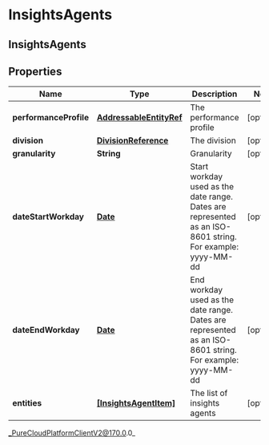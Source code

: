 # InsightsAgents

## InsightsAgents

## Properties

|Name | Type | Description | Notes|
|------------ | ------------- | ------------- | -------------|
| **performanceProfile** | [**AddressableEntityRef**](AddressableEntityRef) | The performance profile | [optional] |
| **division** | [**DivisionReference**](DivisionReference) | The division | [optional] |
| **granularity** | **String** | Granularity | [optional] |
| **dateStartWorkday** | [**Date**](Date) | Start workday used as the date range. Dates are represented as an ISO-8601 string. For example: yyyy-MM-dd | [optional] |
| **dateEndWorkday** | [**Date**](Date) | End workday used as the date range. Dates are represented as an ISO-8601 string. For example: yyyy-MM-dd | [optional] |
| **entities** | [**[InsightsAgentItem]**]([InsightsAgentItem]) | The list of insights agents | [optional] |



_PureCloudPlatformClientV2@170.0.0_
